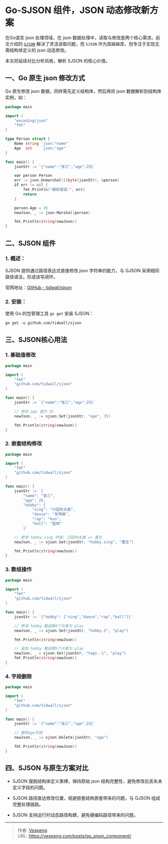 # Go-SJSON 组件，JSON 动态修改新方案


在Go语言 json 处理领域，在 json 数据处理中，读取与修改是两个核心需求。前文介绍的 [`GJSON`](https://vespeng.com/posts/go_gjson_component/) 解决了灵活读取问题，而 `SJSON` 作为其姊妹库，则专注于实现无需结构体定义的 json 动态修改。
<!--more-->
本文将延续对比分析风格，解析 SJSON 的核心价值。

## 一、Go 原生 json 修改方式

Go 原生修改 json 数据，同样需先定义结构体，然后再将 json 数据解析到结构体实例，如：

```go {data-open=true}
package main

import (
	"encoding/json"
	"fmt"
)

type Person struct {
	Name string `json:"name"`
	Age  int    `json:"age"`
}

func main() {
	jsonStr := `{"name":"张三","age":25}`

	var person Person
	err := json.Unmarshal([]byte(jsonStr), &person)
	if err != nil {
		fmt.Println("解析错误:", err)
		return
	}

	person.Age = 35
	newJson, _ := json.Marshal(person)

	fmt.Println(string(newJson))
}
```

## 二、SJSON 组件

### 1. 概述：

SJSON 提供通过路径表达式直接修改 json 字符串的能力，与 GJSON 采用相同路径语法，形成读写闭环。

官网地址：[GitHub - tidwall/sjson](https://github.com/tidwall/sjson)

### 2. 安装：

使用 Go 的包管理工具 `go get` 安装 SJSON：

```shell
go get -u github.com/tidwall/sjson
```

## 三、SJSON核心用法

### 1. 基础值修改

```go {data-open=true}
package main

import (
	"fmt"
	"github.com/tidwall/sjson"
)

func main() {
	jsonStr := `{"name":"张三","age":25}`

	// 修改 age 值为 35
	newJson, _ := sjson.Set(jsonStr, "age", 35)

	fmt.Println(string(newJson))
}
```

### 2. 嵌套结构修改

```go {data-open=true}
package main

import (
	"fmt"
	"github.com/tidwall/sjson"
)

func main() {
	jsonStr := `{
		"name": "张三",
		"age": 25,
		"hobby": {
			"sing": "只因你太美",
			"dance": "背带裤",
			"rap": "kun",
			"ball": "篮球"
		}`

	// 修改 hobby.sing 的值: 只因你太美 => 重生
	newJson, _ := sjson.Set(jsonStr, "hobby.sing", "重生")

	fmt.Println(string(newJson))
}
```

### 3. 数组操作

```go {data-open=true}
package main

import (
	"fmt"
	"github.com/tidwall/sjson"
)

func main() {
	jsonStr := `{"hobby": ["sing","dance","rap","ball"]}`

	// 修改 hobby 数组第4个元素为 play
	newJson, _ := sjson.Set(jsonStr, "hobby.3", "play")

	fmt.Println(string(newJson))

	// 追加 hobby 数组第5个元素为 play
	newJson, _ = sjson.Set(jsonStr, "tags.-1", "play")
	fmt.Println(string(newJson))
}
```

### 4. 字段删除

```go {data-open=true}
package main

import (
	"fmt"
	"github.com/tidwall/sjson"
)

func main() {
	jsonStr := `{"name":"张三","age":25}`

	// 删除age字段
	newJson, _ := sjson.Delete(jsonStr, "age")

	fmt.Println(string(newJson))
}
```

## 四、SJSON 与原生方案对比

- SJSON 摆脱结构体定义束缚，保持原始 json 结构完整性，避免修改后丢失未定义字段的问题。

- SJSON 路径直达修改位置，规避嵌套结构嵌套带来的问题，与 GJSON 组成完整处理链路。

- SJSON 支持运行时动态路径构建，避免硬编码路径带来的问题。


---

> 作者: [Vespeng](https://github.com/vespeng/)  
> URL: https://vespeng.com/posts/go_sjson_component/  

